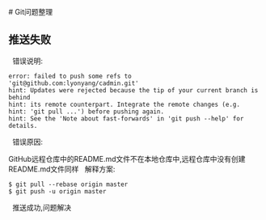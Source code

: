 # Git问题整理
 

<extoc></extoc>

## 推送失败
 
错误说明:
 
```git
error: failed to push some refs to 'git@github.com:lyonyang/cadmin.git'
hint: Updates were rejected because the tip of your current branch is behind
hint: its remote counterpart. Integrate the remote changes (e.g.
hint: 'git pull ...') before pushing again.
hint: See the 'Note about fast-forwards' in 'git push --help' for details.
```
 
错误原因:

GitHub远程仓库中的README.md文件不在本地仓库中,远程仓库中没有创建README.md文件同样
 
解释方案:
 
```git
$ git pull --rebase origin master
$ git push -u origin master
```
 
推送成功,问题解决
